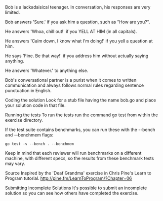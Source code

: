 Bob is a lackadaisical teenager. In conversation, his responses are very limited.

Bob answers 'Sure.' if you ask him a question, such as "How are you?".

He answers 'Whoa, chill out!' if you YELL AT HIM (in all capitals).

He answers 'Calm down, I know what I'm doing!' if you yell a question at him.

He says 'Fine. Be that way!' if you address him without actually saying anything.

He answers 'Whatever.' to anything else.

Bob's conversational partner is a purist when it comes to written communication and always follows normal rules regarding sentence punctuation in English.

Coding the solution
Look for a stub file having the name bob.go and place your solution code in that file.

Running the tests
To run the tests run the command go test from within the exercise directory.

If the test suite contains benchmarks, you can run these with the --bench and --benchmem flags:

```
go test -v --bench . --benchmem
```

Keep in mind that each reviewer will run benchmarks on a different machine, with different specs, so the results from these benchmark tests may vary.

Source
Inspired by the 'Deaf Grandma' exercise in Chris Pine's Learn to Program tutorial. http://pine.fm/LearnToProgram/?Chapter=06

Submitting Incomplete Solutions
It's possible to submit an incomplete solution so you can see how others have completed the exercise.